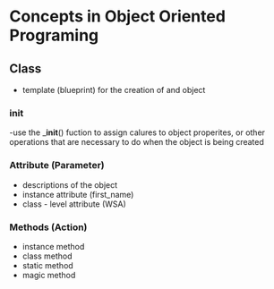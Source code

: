 # Concepts in Object Oriented Programing

## Class

- template (blueprint) for the creation of and object

### __init__
-use the ___init__() fuction to assign calures to object properites, or other operations that are necessary to do when the object is being created

### Attribute (Parameter)
- descriptions of the object
- instance attribute (first_name)
- class - level attribute (WSA)

### Methods (Action)
- instance method
- class method
- static method
- magic method